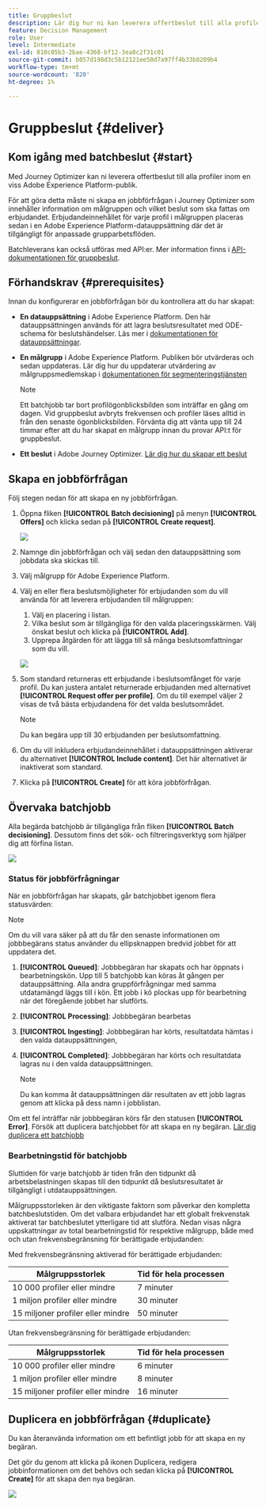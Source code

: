 ```yaml
---
title: Gruppbeslut
description: Lär dig hur ni kan leverera offertbeslut till alla profiler inom en viss Adobe Experience Platform-publik.
feature: Decision Management
role: User
level: Intermediate
exl-id: 810c05b3-2bae-4368-bf12-3ea8c2f31c01
source-git-commit: b057d198d3c5b12121ee50d7a97ff4b33b8209b4
workflow-type: tm+mt
source-wordcount: '820'
ht-degree: 1%

---
```


# Gruppbeslut {#deliver}

## Kom igång med batchbeslut {#start}

Med Journey Optimizer kan ni leverera offertbeslut till alla profiler inom en viss Adobe Experience Platform-publik.

För att göra detta måste ni skapa en jobbförfrågan i Journey Optimizer som innehåller information om målgruppen och vilket beslut som ska fattas om erbjudandet. Erbjudandeinnehållet för varje profil i målgruppen placeras sedan i en Adobe Experience Platform-datauppsättning där det är tillgängligt för anpassade grupparbetsflöden.

Batchleverans kan också utföras med API:er. Mer information finns i [API-dokumentationen för gruppbeslut](api-reference/offer-delivery-api/batch-decisioning-api.md).

## Förhandskrav {#prerequisites}

Innan du konfigurerar en jobbförfrågan bör du kontrollera att du har skapat:

* **En datauppsättning** i Adobe Experience Platform. Den här datauppsättningen används för att lagra beslutsresultatet med ODE-schema för beslutshändelser. Läs mer i [dokumentationen för datauppsättningar](https://experienceleague.adobe.com/docs/experience-platform/catalog/datasets/overview.html).

* **En målgrupp** i Adobe Experience Platform. Publiken bör utvärderas och sedan uppdateras. Lär dig hur du uppdaterar utvärdering av målgruppsmedlemskap i [dokumentationen för segmenteringstjänsten](https://www.adobe.com/go/segmentation-overview-en)

  >[!NOTE]
  >
  >Ett batchjobb tar bort profilögonblicksbilden som inträffar en gång om dagen. Vid gruppbeslut avbryts frekvensen och profiler läses alltid in från den senaste ögonblicksbilden. Förvänta dig att vänta upp till 24 timmar efter att du har skapat en målgrupp innan du provar API:t för gruppbeslut.

* **Ett beslut** i Adobe Journey Optimizer. [Lär dig hur du skapar ett beslut](offer-activities/create-offer-activities.md)

<!-- in API doc, remove these info and add ref here-->

## Skapa en jobbförfrågan

Följ stegen nedan för att skapa en ny jobbförfrågan.

1. Öppna fliken **[!UICONTROL Batch decisioning]** på menyn **[!UICONTROL Offers]** och klicka sedan på **[!UICONTROL Create request]**.

   ![](assets/batch-create.png)

1. Namnge din jobbförfrågan och välj sedan den datauppsättning som jobbdata ska skickas till.

1. Välj målgrupp för Adobe Experience Platform.

1. Välj en eller flera beslutsmöjligheter för erbjudanden som du vill använda för att leverera erbjudanden till målgruppen:
   1. Välj en placering i listan.
   1. Vilka beslut som är tillgängliga för den valda placeringsskärmen. Välj önskat beslut och klicka på **[!UICONTROL Add]**.
   1. Upprepa åtgärden för att lägga till så många beslutsomfattningar som du vill.

   ![](assets/batch-decision.png)

1. Som standard returneras ett erbjudande i beslutsomfånget för varje profil. Du kan justera antalet returnerade erbjudanden med alternativet **[!UICONTROL Request offer per profile]**. Om du till exempel väljer 2 visas de två bästa erbjudandena för det valda beslutsområdet.

   >[!NOTE]
   >
   >Du kan begära upp till 30 erbjudanden per beslutsomfattning.

1. Om du vill inkludera erbjudandeinnehållet i datauppsättningen aktiverar du alternativet **[!UICONTROL Include content]**. Det här alternativet är inaktiverat som standard.

1. Klicka på **[!UICONTROL Create]** för att köra jobbförfrågan.

## Övervaka batchjobb

Alla begärda batchjobb är tillgängliga från fliken **[!UICONTROL Batch decisioning]**. Dessutom finns det sök- och filtreringsverktyg som hjälper dig att förfina listan.

![](assets/batch-list.png)

### Status för jobbförfrågningar

När en jobbförfrågan har skapats, går batchjobbet igenom flera statusvärden:

>[!NOTE]
>
>Om du vill vara säker på att du får den senaste informationen om jobbbegärans status använder du ellipsknappen bredvid jobbet för att uppdatera det.

1. **[!UICONTROL Queued]**: Jobbbegäran har skapats och har öppnats i bearbetningskön. Upp till 5 batchjobb kan köras åt gången per datauppsättning. Alla andra gruppförfrågningar med samma utdatamängd läggs till i kön. Ett jobb i kö plockas upp för bearbetning när det föregående jobbet har slutförts.
1. **[!UICONTROL Processing]**: Jobbbegäran bearbetas
1. **[!UICONTROL Ingesting]**: Jobbbegäran har körts, resultatdata hämtas i den valda datauppsättningen,
1. **[!UICONTROL Completed]**: Jobbbegäran har körts och resultatdata lagras nu i den valda datauppsättningen.

   >[!NOTE]
   >
   >Du kan komma åt datauppsättningen där resultaten av ett jobb lagras genom att klicka på dess namn i jobblistan.

Om ett fel inträffar när jobbbegäran körs får den statusen **[!UICONTROL Error]**. Försök att duplicera batchjobbet för att skapa en ny begäran. [Lär dig duplicera ett batchjobb](#duplicate)

### Bearbetningstid för batchjobb

Sluttiden för varje batchjobb är tiden från den tidpunkt då arbetsbelastningen skapas till den tidpunkt då beslutsresultatet är tillgängligt i utdatauppsättningen.

Målgruppsstorleken är den viktigaste faktorn som påverkar den kompletta batchbeslutstiden. Om det valbara erbjudandet har ett globalt frekvenstak aktiverat tar batchbeslutet ytterligare tid att slutföra. Nedan visas några uppskattningar av total bearbetningstid för respektive målgrupp, både med och utan frekvensbegränsning för berättigade erbjudanden:

Med frekvensbegränsning aktiverad för berättigade erbjudanden:

| Målgruppsstorlek | Tid för hela processen |
|--------------|----------------------------|
| 10 000 profiler eller mindre | 7 minuter |
| 1 miljon profiler eller mindre | 30 minuter |
| 15 miljoner profiler eller mindre | 50 minuter |

Utan frekvensbegränsning för berättigade erbjudanden:

| Målgruppsstorlek | Tid för hela processen |
|--------------|----------------------------|
| 10 000 profiler eller mindre | 6 minuter |
| 1 miljon profiler eller mindre | 8 minuter |
| 15 miljoner profiler eller mindre | 16 minuter |

## Duplicera en jobbförfrågan {#duplicate}

Du kan återanvända information om ett befintligt jobb för att skapa en ny begäran.

Det gör du genom att klicka på ikonen Duplicera, redigera jobbinformationen om det behövs och sedan klicka på **[!UICONTROL Create]** för att skapa den nya begäran.

![](assets/batch-duplicate.png)
